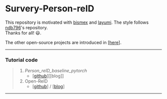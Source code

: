 # Survery-Person-reID
This repository is motivated with [bismex](https://github.com/bismex/Awesome-person-re-identification) and [layumi](https://github.com/layumi/Person_reID_baseline_pytorch). The style follows [ndb796](https://github.com/ndb796/Deep-Learning-Paper-Review-and-Practice)'s repository. <br/> Thanks for all! :smiley:. <br/> 

The other open-source projects are introduced in [[here](https://awesomeopensource.com/projects/person-reid)].


---
### Tutorial code 
> 1) *Person_reID_baseline_pytorch*
>    * [[github](https://github.com/layumi/Person_reID_baseline_pytorch)][[blog]]
> 2) Open-ReID 
>    * [[github](https://github.com/Cysu/open-reid)] / [[blog](https://cysu.github.io/open-reid/index.html)]

---
